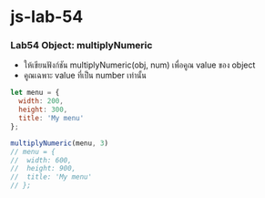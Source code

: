 # js-lab-54
### Lab54 Object: multiplyNumeric
- ให้เขียนฟังก์ชัน multiplyNumeric(obj, num) เพื่อคูณ value ของ object
- คูณเฉพาะ value ที่เป็น number เท่านั้น

```JavaScript
let menu = {
  width: 200,
  height: 300,
  title: 'My menu'
};

multiplyNumeric(menu, 3)
// menu = {
//  width: 600,
//  height: 900,
//  title: 'My menu'
// };
```
